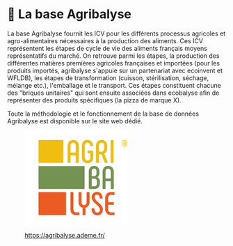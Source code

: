 # 📖 La base Agribalyse

La base Agribalyse fournit les ICV pour les différents processus agricoles et agro-alimentaires nécessaires à la production des aliments. Ces ICV représentent les étapes de cycle de vie des aliments français moyens représentatifs du marché. On retrouve parmi les étapes, la production des différentes matières premières agricoles françaises et importées (pour les produits importés, agribalyse s'appuie sur un partenariat avec ecoinvent et WFLDB), les étapes de transformation (cuisson, stérilisation, séchage, mélange etc.), l'emballage et le transport. Ces étapes constituent chacune des "briques unitaires" qui sont ensuite associées dans ecobalyse afin de représenter des produits spécifiques (la pizza de marque X).&#x20;

Toute la méthodologie et le fonctionnement de la base de données Agribalyse est disponible sur le site web dédié.

<figure><img src="../../.gitbook/assets/image.png" alt=""><figcaption><p><a href="https://agribalyse.ademe.fr/">https://agribalyse.ademe.fr/</a></p></figcaption></figure>



